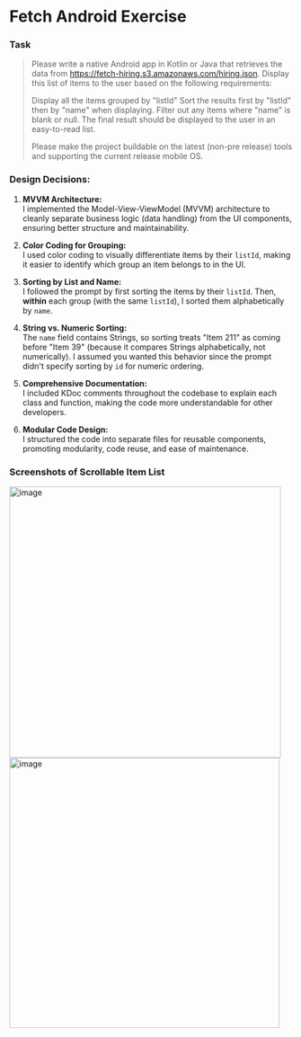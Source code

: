 # Fetch Android Exercise

### Task
> Please write a native Android app in Kotlin or Java that retrieves the data from https://fetch-hiring.s3.amazonaws.com/hiring.json.
> Display this list of items to the user based on the following requirements:
>
> Display all the items grouped by "listId"
> Sort the results first by "listId" then by "name" when displaying.
> Filter out any items where "name" is blank or null.
> The final result should be displayed to the user in an easy-to-read list.
>
> Please make the project buildable on the latest (non-pre release) tools and supporting the current release mobile OS.



### Design Decisions:
1. **MVVM Architecture:**  
I implemented the Model-View-ViewModel (MVVM) architecture to cleanly separate business logic (data handling) from the UI components, ensuring better structure and maintainability.

2. **Color Coding for Grouping:**  
   I used color coding to visually differentiate items by their `listId`, making it easier to identify which group an item belongs to in the UI.

3. **Sorting by List and Name:**  
   I followed the prompt by first sorting the items by their `listId`. Then, **within** each group (with the same `listId`), I sorted them alphabetically by `name`.

4. **String vs. Numeric Sorting:**  
   The `name` field contains Strings, so sorting treats "Item 211" as coming before "Item 39" (because it compares Strings alphabetically, not numerically). I assumed you wanted this behavior since the prompt didn't specify sorting by `id` for numeric ordering.

5. **Comprehensive Documentation:**  
   I included KDoc comments throughout the codebase to explain each class and function, making the code more understandable for other developers.

6. **Modular Code Design:**  
   I structured the code into separate files for reusable components, promoting modularity, code reuse, and ease of maintenance.

### Screenshots of Scrollable Item List
<img width="483" alt="image" src="https://github.com/user-attachments/assets/1d47396c-1c91-447c-8d7d-df6792a00cce">
<img width="481" alt="image" src="https://github.com/user-attachments/assets/58c914d2-a358-454d-a934-d7464de311ef">



